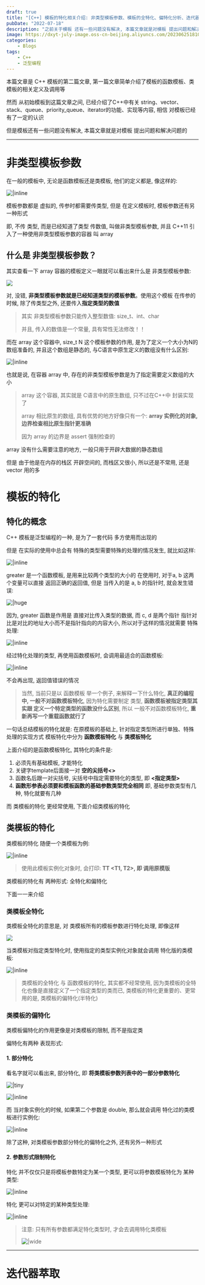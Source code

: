 ```yaml
---
draft: true
title: "[C++] 模板的特化相关介绍: 非类型模板参数、模板的全特化、偏特化分析、迭代器萃取分析..."
pubDate: "2022-07-18"
description: "之前关于模板 还有一些问题没有解决, 本篇文章就是对模板 提出问题和解决问题的"
image: https://dxyt-july-image.oss-cn-beijing.aliyuncs.com/202306251810793.webp
categories:
    - Blogs
tags:
    - C++
    - 泛型编程
---
```


本篇文章是 C++ 模板的第二篇文章, 第一篇文章简单介绍了模板的函数模板、类模板的相关定义及调用等

然而 从初始模板到这篇文章之间, 已经介绍了C++中有关 string、vector、stack、queue、priority_queue、iterator的功能、实现等内容, 相信 对模板已经有了一定的认识

但是模板还有一些问题没有解决, 本篇文章就是对模板 提出问题和解决问题的

---

# 非类型模板参数

在一般的模板中, 无论是函数模板还是类模板, 他们的定义都是, 像这样的: 

![|inline](https://dxyt-july-image.oss-cn-beijing.aliyuncs.com/image-20220716232837542.webp)

模板参数都是 虚拟的, 传参时都需要传类型, 但是 在定义模板时, 模板参数还有另一种形式

即, 不传 类型, 而是已经知道了类型 传数值, 叫做非类型模板参数, 并且 C++11 引入了一种使用非类型模板参数的容器 叫 array

## 什么是 非类型模板参数？

其实查看一下 array 容器的模板定义一眼就可以看出来什么是 非类型模板参数: 

![ ](https://dxyt-july-image.oss-cn-beijing.aliyuncs.com/image-20220716233342736.webp)

对, 没错, **非类型模板参数就是已经知道类型的模板参数**。使用这个模板 在传参的时候, 除了传类型之外, 还要传入**指定类型的数值**

> 其实 非类型模板参数只能传入整型数值: size_t、int、char
>
> 并且, 传入的数值是一个常量, 具有常性无法修改！！

而在 array 这个容器中, size_t N 这个模板参数的作用, 是为了定义一个大小为N的数组准备的, 并且这个数组是静态的, 与C语言中原生定义的数组没有什么区别: 

![|inline](https://dxyt-july-image.oss-cn-beijing.aliyuncs.com/image-20220716234201918.webp)

也就是说, 在容器 array 中, 存在的非类型模板参数是为了指定需要定义数组的大小

> array 这个容器, 其实就是 C语言中的原生数组, 只不过在C++中 封装实现了
>
> array 相比原生的数组, 具有优势的地方好像只有一个: **array 实例化的对象, 边界检查相比原生指针更准确**
>
> 因为 array 的边界是 assert 强制检查的

array 没有什么需要注意的地方, 一般只用于开辟大数据的静态数组

但是 由于他是在内存的栈区 开辟空间的, 而栈区又很小, 所以还是不常用, 还是 vector 用的多

# 模板的特化

## 特化的概念

C++ 模板是泛型编程的一种, 是为了一套代码 多方使用而出现的

但是 在实际的使用中总会有 特殊的类型需要特殊的处理的情况发生, 就比如这样: 

![|inline](https://dxyt-july-image.oss-cn-beijing.aliyuncs.com/image-20220718151812209.webp)

greater 是一个函数模板, 是用来比较两个类型的大小的
在使用时, 对于a, b 这两个变量可以直接 返回正确的返回值, 但是 当传入的是 a, b 的指针时, 就会发生错误: 

![|huge](https://dxyt-july-image.oss-cn-beijing.aliyuncs.com/image-20220718153756173.webp)

因为, greater 函数是作用是 直接对比传入类型的数据, 而 c, d 是两个指针 指针对比是对比的地址大小而不是指针指向的内容大小, 所以对于这样的情况就需要 特殊处理: 

![|inline](https://dxyt-july-image.oss-cn-beijing.aliyuncs.com/image-20220718161107898.webp)

经过特化处理的类型, 再使用函数模板时, 会调用最适合的函数模板: 

![|inline](https://dxyt-july-image.oss-cn-beijing.aliyuncs.com/image-20220718161234325.webp)

不会再出现, 返回值错误的情况

> 当然, 当前只是以 函数模板 举一个例子, 来解释一下什么特化, **真正的编程中, 一般不对函数模板特化**, 因为特化需要制定 类型, **函数模板被指定类型其实跟 定义一个特定类型的函数没什么区别**, 所以 一般不对函数模板特化, **重新再写一个重载函数就行了**

一句话总结模板的特化就是: 在原模板的基础上, 针对指定类型所进行单独、特殊处理的实现方式
模板特化中分为 **函数模板特化** 与 **类模板特化**  

上面介绍的是函数模板特化, 其特化的条件是: 

1. 必须先有基础模板, 才能特化
2. 关键字template后面接一对 **空的尖括号<>**
3. 函数名后跟一对尖括号, 尖括号中指定需要特化的类型, 即 **<指定类型>**
4. **函数形参表必须要和模板函数的基础参数类型完全相同**
    即, 基础参数类型有几种, 特化就要有几种

而 类模板的特化 更经常使用, 下面介绍类模板的特化

## 类模板的特化

类模板的特化 随便一个类模板为例: 

![|inline](https://dxyt-july-image.oss-cn-beijing.aliyuncs.com/image-20220718164040693.webp)

> 使用此模板实例化对象时, 会打印:  **TT <T1, T2>,  即 调用原模版**

类模板的特化有 两种形式: 全特化和偏特化

下面一一来介绍

### 类模板全特化

类模板全特化的意思是, 对 类模板所有的模板参数进行特化处理, 即像这样

![](https://dxyt-july-image.oss-cn-beijing.aliyuncs.com/image-20220718165353335.webp)

当类模板对指定类型特化时, 使用指定的类型实例化对象就会调用 特化版的类模板: 

![|inline](https://dxyt-july-image.oss-cn-beijing.aliyuncs.com/image-20220718164552275.webp)

> 类模板的全特化 与 函数模板的特化, 其实都不经常使用, 因为类模板的全特化也像是直接定义了一个指定类型的类而已, 类模板的特化更重要的、更常用的是, 类模板的偏特化(半特化)

### 类模板的偏特化

类模板偏特化的作用更像是对类模板的限制, 而不是指定类

偏特化有两种 表现形式: 

#### 1. 部分特化

看名字就可以看出来, 部分特化, 即 **将类模板参数列表中的一部分参数特化**

![|tiny](https://dxyt-july-image.oss-cn-beijing.aliyuncs.com/%E4%B8%BE%E4%B8%AA%E6%A0%97%E5%AD%90.webp)

![|inline](https://dxyt-july-image.oss-cn-beijing.aliyuncs.com/image-20220718165544695.webp)

而 当对象实例化的时候, 如果第二个参数是 double, 那么就会调用 特化过的类模板进行实例化: 

![|inline](https://dxyt-july-image.oss-cn-beijing.aliyuncs.com/image-20220718165859957.webp)

除了这种, 对类模板参数部分特化的偏特化之外, 还有另外一种形式

#### 2. 参数形式限制特化

特化 并不仅仅只是将模板参数特定为某一个类型, 更可以将参数模板特化为 某种类型: 

![|inline](https://dxyt-july-image.oss-cn-beijing.aliyuncs.com/image-20220718171040641.webp)

特化 更可以对特定的某种类型处理: 

![|inline](https://dxyt-july-image.oss-cn-beijing.aliyuncs.com/image-20220718171215138.webp)

> 注意: 只有所有参数都满足特化类型时, 才会去调用特化类模板
>
> ![|wide](https://dxyt-july-image.oss-cn-beijing.aliyuncs.com/image-20220718171802484.webp)



---

# 迭代器萃取

